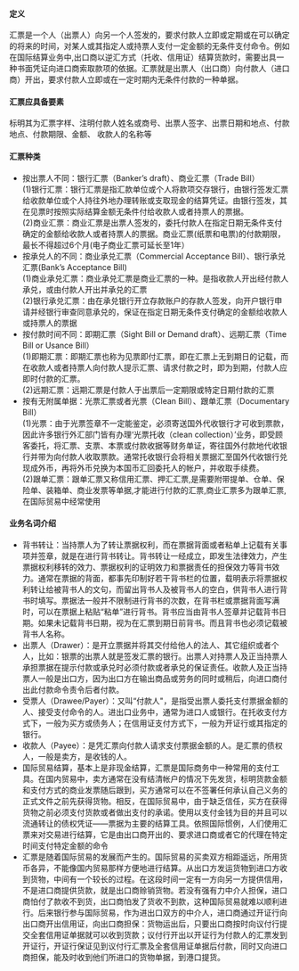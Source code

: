 #### 定义
汇票是一个人（出票人）向另一个人签发的，要求付款人立即或定期或在可以确定的将来的时间，对某人或其指定人或持票人支付一定金额的无条件支付命令。例如在国际结算业务中,出口商以逆汇方式（托收、信用证）结算货款时，需要出具一种书面凭证向进口商索取款项的依据。汇票就是出票人（出口商）向付款人（进口商）开出，要求付款人立即或在一定时期内无条件付款的一种单据。
#### 汇票应具备要素 <br>
标明其为汇票字样、注明付款人姓名或商号、出票人签字、出票日期和地点、付款地点、付款期限、金额、 收款人的名称等
#### 汇票种类
* 按出票人不同：银行汇票（Banker’s draft）、商业汇票（Trade Bill）<br>
(1)银行汇票：银行汇票是指汇款单位或个人将款项交存银行，由银行签发汇票给收款单位或个人持往外地办理转账或支取现金的结算凭证。由银行签发，其在见票时按照实际结算金额无条件付给收款人或者持票人的票据。<br>
(2)商业汇票：商业汇票是出票人签发的，委托付款人在指定日期无条件支付确定的金额给收款人或者持票人的票据。商业汇票(纸票和电票)的付款期限，最长不得超过6个月(电子商业汇票可延长至1年）
* 按承兑人的不同：商业承兑汇票（Commercial Acceptance Bill）、银行承兑汇票(Bank’s Acceptance Bill) <br>
(1)商业承兑汇票：商业承兑汇票是商业汇票的一种。是指收款人开出经付款人承兑，或由付款人开出并承兑的汇票<br>
(2)银行承兑汇票：由在承兑银行开立存款账户的存款人签发，向开户银行申请并经银行审查同意承兑的，保证在指定日期无条件支付确定的金额给收款人或持票人的票据
* 按付款时间不同：即期汇票（Sight Bill or Demand draft）、远期汇票（Time Bill or Usance Bill）<br>
(1)即期汇票：即期汇票也称为见票即付汇票，即在汇票上无到期日的记载，而在收款人或者持票人向付款人提示汇票、请求付款之时，即为到期，付款人应即时付款的汇票。<br>
(2)远期汇票：远期汇票是付款人于出票后一定期限或特定日期付款的汇票
* 按有无附属单据：光票汇票或者光票（Clean Bill）、跟单汇票（Documentary Bill）<br>
(1)光票：由于光票签章不一定能鉴定，必须寄送国外代收银行才可收到票款，因此许多银行外汇部门皆有办理‘光票托收（clean collection）’业务，即受顾客委托，将汇票、支票、本票或付款收据等财务单证，寄往国外付款地代收银行并带为向付款人收取票款。通常托收银行会将相关票据汇至国外代收银行兑现成外币，再将外币兑换为本国币汇回委托人的帐户，并收取手续费。<br>
(2)跟单汇票：跟单汇票又称信用汇票、押汇汇票,是需要附带提单、仓单、保险单、装箱单、商业发票等单据,才能进行付款的汇票,商业汇票多为跟单汇票,在国际贸易中经常使用
#### 业务名词介绍
* 背书转让：当持票人为了转让票据权利，而在票据背面或者粘单上记载有关事项并签章，就是在进行背书转让。背书转让一经成立，即发生法律效力，产生票据权利移转的效力、票据权利的证明效力和票据责任的担保效力等背书效力。通常在票据的背面，都事先印制好若干背书栏的位置，载明表示将票据权利转让给被背书人的文句，而留出背书人及被背书人的空白，供背书人进行背书时填写。票据法一般并不限制进行背书的次数，在背书栏或票据背面写满时，可以在票据上粘贴“粘单”进行背书。背书应当由背书人签章并记载背书日期。如果未记载背书日期，视为在汇票到期日前背书。而且背书也必须记载被背书人名称。
* 出票人（Drawer）：是开立票据并将其交付给他人的法人、其它组织或者个人，比如：银票的出票人就是签发汇票的银行。出票人对持票人及正当持票人承担票据在提示付款或承兑时必须付款或者承兑的保证责任。收款人及正当持票人一般是出口方，因为出口方在输出商品或劳务的同时或稍后，向进口商付出此付款命令责令后者付款。
* 受票人（Drawee/Payer）：又叫“付款人"，是指受出票人委托支付票据金额的人、接受支付命令的人。进出口业务中，通常为进口人或银行。在托收支付方式下，一般为买方或债务人；在信用证支付方式下，一般为开证行或其指定的银行。
* 收款人（Payee）：是凭汇票向付款人请求支付票据金额的人。是汇票的债权人，一般是卖方，是收钱的人。
* 国际贸易结算，基本上是非现金结算，汇票是国际商务中一种常用的支付工具。在国内贸易中，卖方通常在没有结清帐户的情况下先发货，标明货款金额和支付方式的商业发票随后跟到，买方通常可以在不签署任何承认自己义务的正式文件之前先获得货物。相反，在国际贸易中，由于缺乏信任，买方在获得货物之前必须支付货款或者做出支付的承诺。使用以支付金钱为目的并且可以流通转让的债权凭证——票据为主要的结算工具。依照国际惯例，人们使用汇票来对交易进行结算，它是由出口商开出的、要求进口商或者它的代理在特定时间支付特定金额的命令
* 汇票是随着国际贸易的发展而产生的。国际贸易的买卖双方相距遥远，所用货币各异，不能像国内贸易那样方便地进行结算。从出口方发运货物到进口方收到货物，中间有一个较长的过程。在这段时间一定有一方向另一方提供信用，不是进口商提供货款，就是出口商赊销货物。若没有强有力中介人担保，进口商怕付了款收不到货，出口商怕发了货收不到款，这种国际贸易就难以顺利进行。后来银行参与国际贸易，作为进出口双方的中介人，进口商通过开证行向出口商开出信用证，向出口商担保：货物运出后，只要出口商按时向议付行提交全套信用证单据就可以收到货款；议付行开出以开证行为付款人的汇票发到开证行，开证行保证见到议付行汇票及全套信用证单据后付款，同时又向进口商担保，能及时收到他们所进口的货物单据，到港口提货。
